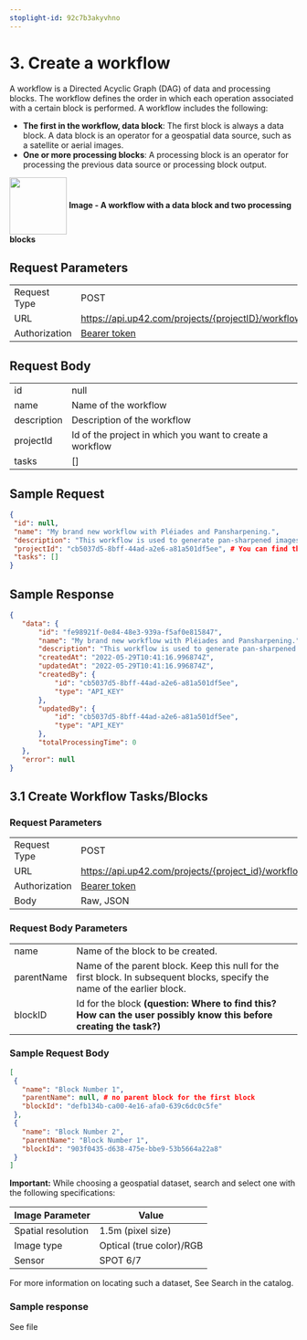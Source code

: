 ```yaml
---
stoplight-id: 92c7b3akyvhno
---
```


# 3. Create a workflow
A workflow is a Directed Acyclic Graph (DAG) of data and processing blocks. The workflow defines the order in which each operation associated with a certain block is performed.
A workflow includes the following: 

- **The first in the workflow, data block**: The first block is always a data block. A data block is an operator for a geospatial data source, such as a satellite or aerial images. 
- **One or more processing blocks**: A processing block is an operator for processing the previous data source or processing block output. 

<img align="center" width="100" height="100" src="https://stoplight.io/api/v1/projects/cHJqOjEzNjk5NA/images/a1EFriVv0CQ">
<b>Image - A workflow with a data block and two processing blocks </b>



## Request Parameters


|   |   |
|---|---|
 Request  Type | POST | 
 URL | https://api.up42.com/projects/{projectID}/workflows| | 
 Authorization | [Bearer token](https://geospatialapis.stoplight.io/docs/processing-satellite-imagery-using-up42-apis/scgg70a0ykpet-2-generate-a-bearer-token-and-copy-its-value) | 

## Request Body


|   |   |
|---|---|
 id | null | 
 name |Name of the workflow | 
 description | Description of the workflow | 
 projectId |  Id of the project in which you want to create a workflow|
 tasks  | []|

 ## Sample Request
 ```json
 {
  "id": null,
  "name": "My brand new workflow with Pléiades and Pansharpening.",
  "description": "This workflow is used to generate pan-sharpened images.",
  "projectId": "cb5037d5-8bff-44ad-a2e6-a81a501df5ee", # You can find this on Console > Projects > [Project Name] > Developers
  "tasks": []
}
```

## Sample Response
 ```json
{
    "data": {
        "id": "fe98921f-0e84-48e3-939a-f5af0e815847",
        "name": "My brand new workflow with Pléiades and Pansharpening.",
        "description": "This workflow is used to generate pan-sharpened images.",
        "createdAt": "2022-05-29T10:41:16.996874Z",
        "updatedAt": "2022-05-29T10:41:16.996874Z",
        "createdBy": {
            "id": "cb5037d5-8bff-44ad-a2e6-a81a501df5ee",
            "type": "API_KEY"
        },
        "updatedBy": {
            "id": "cb5037d5-8bff-44ad-a2e6-a81a501df5ee",
            "type": "API_KEY"
        },
        "totalProcessingTime": 0
    },
    "error": null
}

 ```
 ## 3.1 Create Workflow Tasks/Blocks

### Request Parameters
|   |   |
|---|---|
 Request  Type | POST | 
 URL | https://api.up42.com/projects/{project_id}/workflows/{workflow_id}/tasks| | 
 Authorization | [Bearer token](https://geospatialapis.stoplight.io/docs/processing-satellite-imagery-using-up42-apis/scgg70a0ykpet-2-generate-a-bearer-token-and-copy-its-value) | 
 Body | Raw, JSON|

 ### Request Body Parameters

|   |   |
|---|---|
name | Name of the block to be created.|
parentName | Name of the parent block. Keep this null for the first block. In subsequent blocks, specify the name of the earlier block. |
blockID | Id for the block **(question: Where to find this? How can the user possibly know this before creating the task?)**|

### Sample Request Body
 ```json
 [
  {
    "name": "Block Number 1",
    "parentName": null, # no parent block for the first block
    "blockId": "defb134b-ca00-4e16-afa0-639c6dc0c5fe"
  },
  {
    "name": "Block Number 2",
    "parentName": "Block Number 1",
    "blockId": "903f0435-d638-475e-bbe9-53b5664a22a8"
  }
]

  ```
**Important:** While choosing a geospatial dataset, search and select one with the following specifications:

Image Parameter | Value | 
---------|----------
 Spatial resolution | 1.5m (pixel size) | 
 Image type | Optical (true color)/RGB |
 Sensor |SPOT 6/7 |

For more information on locating such a dataset, See Search in the catalog.
### Sample response
See file


